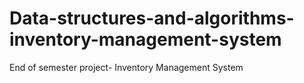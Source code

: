 # Data-structures-and-algorithms-inventory-management-system
End of semester project- Inventory Management System 

